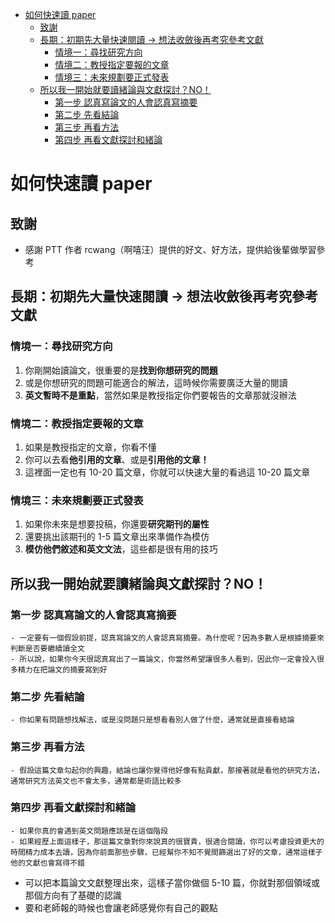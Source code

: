 - [如何快速讀 paper](#如何快速讀-paper)
  - [致謝](#致謝)
  - [長期：初期先大量快速閱讀 → 想法收斂後再考究參考文獻](#長期初期先大量快速閱讀--想法收斂後再考究參考文獻)
    - [情境一：尋找研究方向](#情境一尋找研究方向)
    - [情境二：教授指定要報的文章](#情境二教授指定要報的文章)
    - [情境三：未來規劃要正式發表](#情境三未來規劃要正式發表)
  - [所以我一開始就要讀緒論與文獻探討？NO！](#所以我一開始就要讀緒論與文獻探討no)
    - [第一步 認真寫論文的人會認真寫摘要](#第一步-認真寫論文的人會認真寫摘要)
    - [第二步 先看結論](#第二步-先看結論)
    - [第三步 再看方法](#第三步-再看方法)
    - [第四步 再看文獻探討和緒論](#第四步-再看文獻探討和緒論)

# 如何快速讀 paper
## 致謝
- 感謝 PTT 作者 rcwang（啊嘻汪）提供的好文、好方法，提供給後輩做學習參考

## 長期：初期先大量快速閱讀 → 想法收斂後再考究參考文獻

### 情境一：尋找研究方向
1. 你剛開始讀論文，很重要的是**找到你想研究的問題**
2. 或是你想研究的問題可能適合的解法，這時候你需要廣泛大量的閱讀
3. **英文暫時不是重點**，當然如果是教授指定你們要報告的文章那就沒辦法

### 情境二：教授指定要報的文章
1. 如果是教授指定的文章，你看不懂
2. 你可以去看**他引用的文章**、或是**引用他的文章！**
3. 這裡面一定也有 10-20 篇文章，你就可以快速大量的看過這 10-20 篇文章

### 情境三：未來規劃要正式發表
1. 如果你未來是想要投稿，你還要**研究期刊的屬性**
2. 還要挑出該期刊的 1-5 篇文章出來準備作為模仿
3. **模仿他們敘述和英文文法**，這些都是很有用的技巧

## 所以我一開始就要讀緒論與文獻探討？NO！
### 第一步 認真寫論文的人會認真寫摘要
    - 一定要有一個假設前提，認真寫論文的人會認真寫摘要。為什麼呢？因為多數人是根據摘要來判斷是否要繼續讀全文
    - 所以說，如果你今天很認真寫出了一篇論文，你當然希望讓很多人看到，因此你一定會投入很多精力在把論文的摘要寫到好
### 第二步 先看結論
    - 你如果有問題想找解法，或是沒問題只是想看看別人做了什麼，通常就是直接看結論
### 第三步 再看方法
    - 假設這篇文章勾起你的興趣，結論也讓你覺得他好像有點貢獻，那接著就是看他的研究方法，通常研究方法英文也不會太多，通常都是術語比較多
### 第四步 再看文獻探討和緒論
    - 如果你真的會遇到英文問題應該是在這個階段
    - 如果經歷上面這樣子，那這篇文章對你來說真的很寶貴，很適合閱讀，你可以考慮投資更大的時間精力成本去讀，因為你前面那些步驟，已經幫你不知不覺間篩選出了好的文章，通常這樣子他的文獻也會寫得不錯
   - 可以把本篇論文文獻整理出來，這樣子當你做個 5-10 篇，你就對那個領域或那個方向有了基礎的認識
   - 要和老師報的時候也會讓老師感覺你有自己的觀點